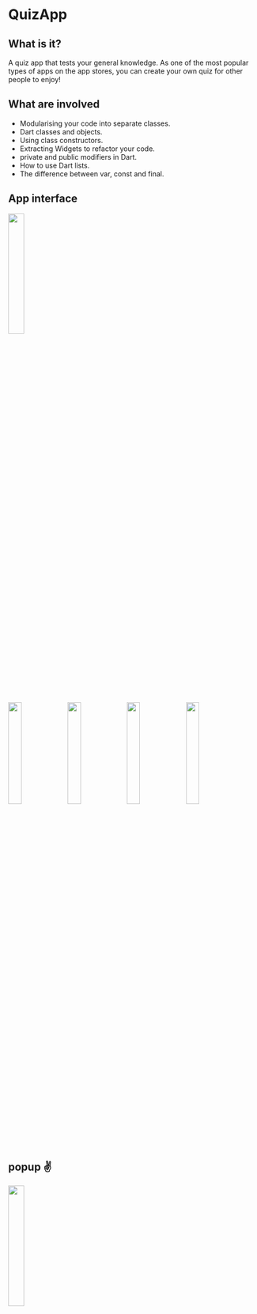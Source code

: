 
# QuizApp

## What is it?
A quiz app that tests your general knowledge. As one of the most popular types of apps on the app stores, you can create your own quiz for other people to enjoy!

## What are involved

- Modularising your code into separate classes.
- Dart classes and objects.
- Using class constructors.
- Extracting Widgets to refactor your code.
- private and public modifiers in Dart.
- How to use Dart lists.
- The difference between var, const and final.



## App interface

<img src="https://user-images.githubusercontent.com/54079190/84893131-5f740280-b0bc-11ea-865b-bfd0df98a2ec.jpg" width="25%"></img>


<img src="https://user-images.githubusercontent.com/54079190/84893613-22f4d680-b0bd-11ea-82cc-1ff415681ff3.jpg" width="23%"></img>
<img src="https://user-images.githubusercontent.com/54079190/84893620-24260380-b0bd-11ea-9412-a3da9c45a57b.jpg" width="23%"></img>
<img src="https://user-images.githubusercontent.com/54079190/84893591-1bcdc880-b0bd-11ea-8cb4-8ff67f669c38.jpg" width="23%"></img>
<img src="https://user-images.githubusercontent.com/54079190/84893609-21c3a980-b0bd-11ea-96c3-896333c9f06a.jpg" width="23%"></img>

## popup ✌
<img src="https://user-images.githubusercontent.com/54079190/84893503-f771ec00-b0bc-11ea-9173-6108f3cefc76.jpg" width="25%"></img> 
